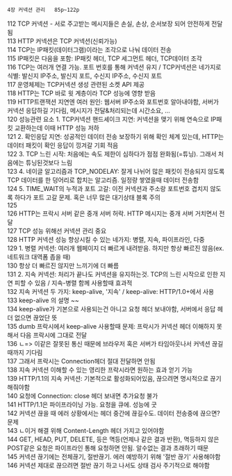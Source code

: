 	4장 커넥션 관리	85p~122p
112	TCP 커넥션 - 서로 주고받는 메시지들은 손실, 손상, 순서보장 되어 안전하게 전달됨	  
113	HTTP 커넥션은 TCP 커넥션(신뢰가능)	  
114	TCP는 IP패킷(데이터그램)이라는 조각으로 나눠 데이터 전송	  
115	IP패킷은 다음을 포함: IP패킷 헤더, TCP 세그먼트 헤더, TCP데이터 조각	  
116	TCP는 여러개 연결 가능. 포트 번호를 통해 커넥션 유지 / TCP커넥션은 네가지로 식별: 발신지 IP주소, 발신지 포트, 수신지 IP주소, 수신지 포트	  
117	운영체제는 TCP커넥션 생성 관련된 소켓 API 제공	  
118	HTTP는 TCP 바로 윗 계층이라 TCP 성능에 영향 받음	  
119	HTTP트랜잭션 지연엔 여러 원인: 웹서버 IP주소와 포트번호 알아내야함, 서버가 커넥션 응답하길 기다림, 메시지가 전달&처리되는데 시간소요, ...	  
120	성능관련 요소 1. TCP커넥션 핸드셰이크 지연: 커넥션을 맺기 위해 연속으로 IP패킷 교환하는데 이때 HTTP 성능 저하	  
121	 2. 확인응답 지연: 성공적인 데이터 전송 보장하기 위해 확인 체계 있는데, HTTP는 데이터 패킷이 확인 응답이 낑겨갈 기회 적음	  
122	 3. TCP 느린 시작: 처음에는 속도 제한이 심하다가 점점 완화됨(=튜닝). 그래서 처음에는 튜닝된것보다 느림	  
123	 4. 네이글 알고리즘과 TCP_NODELAY: 잘게 나뉘어 많은 패킷이 전송되지 않도록 TCP 데이터를 한 덩어리로 합치는 알고리즘. 일정량 쌓였을때 데이터 전송함	  
124	 5. TIME_WAIT의 누적과 포트 고갈: 이전 커넥션과 주소랑 포트번호 겹치지 않도록 하다가 포트 고갈 문제. 혹은 너무 많은 대기상태 블록 주의	  
125		  
126	HTTP는 프락시 서버 같은 중개 서버 허락. HTTP 메시지는 중개 서버 거치면서 전달	  
127	TCP 성능 위해선 커넥션 관리 중요	  
128	HTTP 커넥션 성능 향상시킬 수 있는 네가지: 병렬, 지속, 파이프라인, 다중	  
129	 1. 병렬 커넥션: 여러개 웹페이지 더 빠르게 내려받음. 하지만 항상 빠르진 않음(ex. 네트워크 대역폼 좁을 때)	  
130	  항상 더 빠르진 않지만 느끼기에 더 빠름	  
131	 2. 지속 커넥션: 처리가 끝나도 커넥션을 유지하는것. TCP의 느린 시작으로 인한 지연 피할 수 있음  /  지속-병렬 함께 사용할때 효과적	  
132	 지속 커넥션 두 가지: keep-alive, '지속'  / keep-alive: HTTP/1.0+에서 사용	  
133	  keep-alive 의 설명 ~~	  
134	  keep-alive가 기본으로 사용되는건 아니고 요청 헤더 보내야함, 서버에서 응답 헤더 없으면 끊었단 뜻	  
135	  dumb 프락시에서 keep-alive 사용할때 문제: 프락시가 커넥션 헤더 이해하지 못해서 다음 프락시에 그대로 전달	  
136	   ㄴ=> 이같은 잘못된 통신 때문에 브라우저 혹은 서버가 타임아웃나서 커넥션 끊길때까지 기다림	  
137	   그래서 프락시는 Connection헤더 절대 전달하면 안됨	  
138	지속 커넥션 이해할 수 있는 영리한 프락시라면 원하는 효과 얻기 가능	  
139	HTTP/1.1의 지속 커넥션: 기본적으로 활성화되어있음, 끊으려면 명시적으로 끊기 해줘야함	  
140	요청에 Connection: close 헤더 보내면 추가요청 불가	  
141	HTTP/1.1은 파이프라이닝 가능. 요청을 큐에. 성능에 굿	  
142	커넥션 끊을 때 에러 상황에서는 헤더 중간에 끊길수도. 데이터 전송중에 끊으면? 문제	  
143	ㄴ이거 해결 위해 Content-Length 헤더 가지고 있어야함	  
144	GET, HEAD, PUT, DELETE, 등은 멱등(언제나 같은 결과 반환), 멱등하지 않은 POST같은 요청은 파이프라인 통해 요청하면 안됨. 알수없는 결과 초래하기 때문	  
145	커넥션 끊기에는 전체끊기, 절반끊기.  에러 예방하기 위해 '절반 끊기' 사용해야함	  
146	커넥션 제대로 끊으려면 절반 끊기 하고 나서도 상태 검사 주기적으로 해야함	  

